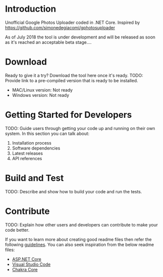# Introduction 
Unofficial Google Photos Uploader coded in .NET Core. Inspired by https://github.com/simonedegiacomi/gphotosuploader

As of July 2018 the tool is under development and will be released as soon as it's reached an acceptable beta stage....


# Download
Ready to give it a try? Download the tool here once it's ready.
TODO: Provide link to a pre-compiled version that is ready to be installed.
* MAC/Linux version: Not ready
* Windows version: Not ready


# Getting Started for Developers
TODO: Guide users through getting your code up and running on their own system. In this section you can talk about:
1.	Installation process
2.	Software dependencies
3.	Latest releases
4.	API references

# Build and Test
TODO: Describe and show how to build your code and run the tests. 

# Contribute
TODO: Explain how other users and developers can contribute to make your code better. 

If you want to learn more about creating good readme files then refer the following [guidelines](https://www.visualstudio.com/en-us/docs/git/create-a-readme). You can also seek inspiration from the below readme files:
- [ASP.NET Core](https://github.com/aspnet/Home)
- [Visual Studio Code](https://github.com/Microsoft/vscode)
- [Chakra Core](https://github.com/Microsoft/ChakraCore)